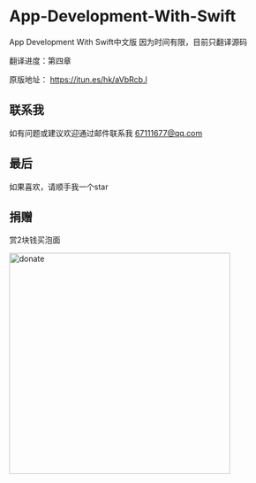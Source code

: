 # App-Development-With-Swift
App Development With Swift中文版
因为时间有限，目前只翻译源码

翻译进度：第四章

原版地址：
https://itun.es/hk/aVbRcb.l

## 联系我

如有问题或建议欢迎通过邮件联系我
67111677@qq.com

## 最后

如果喜欢，请顺手我一个star

## 捐赠

赏2块钱买泡面

<img src="https://github.com/huanxsd/App-Development-With-Swift/blob/master/donate.png" alt="donate" title="donate" width="400">
